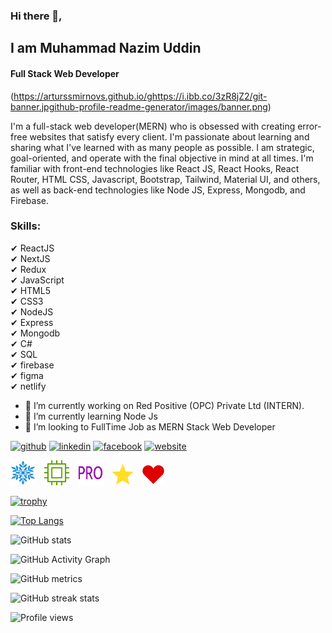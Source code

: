 ### Hi there 👋,
## I am Muhammad Nazim Uddin
#### Full Stack Web Developer
(https://arturssmirnovs.github.io/ghttps://i.ibb.co/3zR8jZ2/git-banner.jpgithub-profile-readme-generator/images/banner.png)


I'm a full-stack web developer(MERN) who is obsessed with creating error-free websites that satisfy every client. I'm passionate about learning and sharing what I've learned with as many people as possible. I am strategic, goal-oriented, and operate with the final objective in mind at all times. I'm familiar with front-end technologies like React JS, React Hooks, React Router, HTML CSS, Javascript, Bootstrap, Tailwind, Material UI, and others, as well as back-end technologies like Node JS, Express, Mongodb, and Firebase.

### Skills: <br>
✔ ReactJS <br>
✔ NextJS <br>
✔ Redux <br>
✔ JavaScript <br>
✔ HTML5 <br>
✔ CSS3 <br>
✔ NodeJS <br>
✔ Express <br>
✔ Mongodb <br>
✔ C# <br>
✔ SQL <br>
✔ firebase <br>
✔ figma <br>
✔ netlify <br>


- 🔭 I’m currently working on Red Positive (OPC) Private Ltd (INTERN). 
- 🌱 I’m currently learning Node Js 
- 👯 I’m looking to FullTime Job as MERN Stack Web Developer  


[<img src='https://cdn.jsdelivr.net/npm/simple-icons@3.0.1/icons/github.svg' alt='github' height='40'>](https://github.com/nazim725)                 [<img src='https://cdn.jsdelivr.net/npm/simple-icons@3.0.1/icons/linkedin.svg' alt='linkedin' height='40'>](https://www.linkedin.com/in/nazim-uddin-56378b203/)  [<img src='https://cdn.jsdelivr.net/npm/simple-icons@3.0.1/icons/facebook.svg' alt='facebook' height='40'>](https://www.facebook.com/hkajol.kalo.923)  [<img src='https://cdn.jsdelivr.net/npm/simple-icons@3.0.1/icons/icloud.svg' alt='website' height='40'>](https://nazim725.github.io/Nazim-s-Portfolio/)  

<a href='https://archiveprogram.github.com/'><img src='https://raw.githubusercontent.com/acervenky/animated-github-badges/master/assets/acbadge.gif' width='40' height='40'></a> <a href='https://docs.github.com/en/developers'><img src='https://raw.githubusercontent.com/acervenky/animated-github-badges/master/assets/devbadge.gif' width='40' height='40'></a> <a href='https://github.com/pricing'><img src='https://raw.githubusercontent.com/acervenky/animated-github-badges/master/assets/pro.gif' width='40' height='40'></a> <a href='https://stars.github.com/'><img src='https://raw.githubusercontent.com/acervenky/animated-github-badges/master/assets/starbadge.gif' width='35' height='35'></a> <a href='https://docs.github.com/en/github/supporting-the-open-source-community-with-github-sponsors'><img src='https://raw.githubusercontent.com/acervenky/animated-github-badges/master/assets/sponsorbadge.gif' width='35' height='35'></a> 

[![trophy](https://github-profile-trophy.vercel.app/?username=nazim725)](https://github.com/ryo-ma/github-profile-trophy)

[![Top Langs](https://github-readme-stats.vercel.app/api/top-langs/?username=nazim725)](https://github.com/anuraghazra/github-readme-stats)

![GitHub stats](https://github-readme-stats.vercel.app/api?username=nazim725&show_icons=true)  

![GitHub Activity Graph](https://activity-graph.herokuapp.com/graph?username=nazim725)  

![GitHub metrics](https://metrics.lecoq.io/nazim725)  

![GitHub streak stats](https://github-readme-streak-stats.herokuapp.com/?user=nazim725)  

![Profile views](https://gpvc.arturio.dev/nazim725)  
